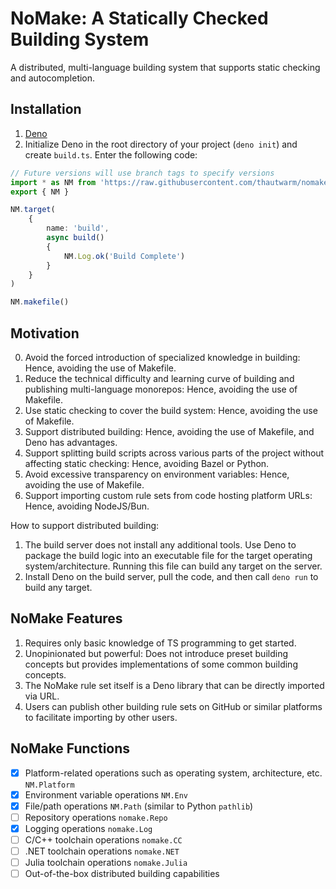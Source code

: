 # NoMake: A Statically Checked Building System

A distributed, multi-language building system that supports static checking and autocompletion.

## Installation

1. [Deno](https://deno.com/)
2. Initialize Deno in the root directory of your project (`deno init`) and create `build.ts`. Enter the following code:

```typescript
// Future versions will use branch tags to specify versions
import * as NM from 'https://raw.githubusercontent.com/thautwarm/nomakefile/main/mod.ts'
export { NM }

NM.target(
    {
        name: 'build',
        async build()
        {
            NM.Log.ok('Build Complete')
        }
    }
)

NM.makefile()
```

## Motivation

0. Avoid the forced introduction of specialized knowledge in building: Hence, avoiding the use of Makefile.
1. Reduce the technical difficulty and learning curve of building and publishing multi-language monorepos: Hence, avoiding the use of Makefile.
2. Use static checking to cover the build system: Hence, avoiding the use of Makefile.
3. Support distributed building: Hence, avoiding the use of Makefile, and Deno has advantages.
4. Support splitting build scripts across various parts of the project without affecting static checking: Hence, avoiding Bazel or Python.
5. Avoid excessive transparency on environment variables: Hence, avoiding the use of Makefile.
6. Support importing custom rule sets from code hosting platform URLs: Hence, avoiding NodeJS/Bun.

How to support distributed building:
1. The build server does not install any additional tools. Use Deno to package the build logic into an executable file for the target operating system/architecture. Running this file can build any target on the server.
2. Install Deno on the build server, pull the code, and then call `deno run` to build any target.

## NoMake Features

1. Requires only basic knowledge of TS programming to get started.
2. Unopinionated but powerful: Does not introduce preset building concepts but provides implementations of some common building concepts.
3. The NoMake rule set itself is a Deno library that can be directly imported via URL.
4. Users can publish other building rule sets on GitHub or similar platforms to facilitate importing by other users.

## NoMake Functions

- [x] Platform-related operations such as operating system, architecture, etc. `NM.Platform`
- [x] Environment variable operations `NM.Env`
- [x] File/path operations `NM.Path` (similar to Python `pathlib`)
- [ ] Repository operations `nomake.Repo`
- [x] Logging operations `nomake.Log`
- [ ] C/C++ toolchain operations `nomake.CC`
- [ ] .NET toolchain operations `nomake.NET`
- [ ] Julia toolchain operations `nomake.Julia`
- [ ] Out-of-the-box distributed building capabilities